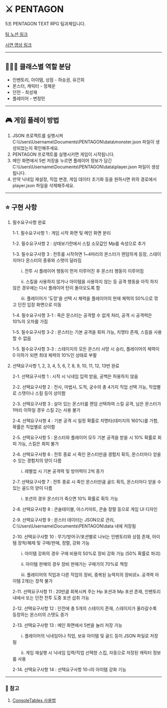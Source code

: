 # ⚔ PENTAGON


5조 PENTAGON TEXT RPG 팀과제입니다. 


[팀 노션 링크](https://www.notion.so/4fd3fead60ac49668afb4fdcd0ae2805)


[시연 영상 링크](https://www.youtube.com/watch?v=nQmLv8cyV9M)


---
## 🙋🏻‍♀️ 클래스별 역할 분담

- 인벤토리, 아이템, 상점 - 하승권, 유건희
- 몬스터, 캐릭터 - 정채운
- 던전 - 최성재
- 플레이어 - 변정민


---
## 🎮 게임 플레이 방법


1. JSON 프로젝트를 실행시켜 C:\Users\Username\Documents\PENTAGON\data\monster.json 파일이 생성되었는지 확인해주세요.
2. PENTAGON 프로젝트를 실행시키면 게임이 시작됩니다.
3. 메인 화면에서 5번 저장을 누르면 플레이어 정보가 담긴 C:\Users\Username\Documents\PENTAGON\data\player.json 파일이 생성됩니다.
4. 만약 닉네임 재설정, 직업 변경, 게임 데이터 초기화 등을 원하시면 위의 경로에서 player.json 파일을 삭제해주세요.


---
## ⭐ 구현 사항


1. 필수요구사항 완료


   1-1. 필수요구사항 1 : 게임 시작 화면 및 메인 화면 분리

   1-2. 필수요구사항 2 : 상태보기란에서 스킬 소모값인 Mp를 속성으로 추가

   1-3. 필수요구사항 3 : 전투를 시작하면 1~4마리의 몬스터가 랜덤하게 등장, 스테이지마다 몬스터의 종류와 스탯이 달라짐
   
   &nbsp;&nbsp;&nbsp;&nbsp;&nbsp;&nbsp;&nbsp;i. 전투 시 플레이어 행동이 먼저 이루어진 후 몬스터 행동이 이루어짐
   
   &nbsp;&nbsp;&nbsp;&nbsp;&nbsp;&nbsp;&nbsp;ii. 스킬을 사용하지 않거나 아이템을 사용하지 않는 등 공격 행동을 아직 하지 않은 경우에는 다시 플레이어 턴이 돌아오도록 함
   
   &nbsp;&nbsp;&nbsp;&nbsp;&nbsp;&nbsp;&nbsp;iii. 플레이어가 '도망'을 선택 시 체력을 플레이어의 현재 체력의 50%으로 깎고 던전 입장 화면으로 이동

   1-4. 필수요구사항 3-1 : 죽은 몬스터는 공격할 수 없게 처리, 공격 시 공격력은 10%의 오차를 가짐

   1-5. 필수요구사항 3-2 : 몬스터는 기본 공격을 회피 가능, 치명타 존재, 스킬을 사용할 수 없음

   1-5. 필수요구사항 3-3 : 스테이지의 모든 몬스터 사망 시 승리, 플레이어의 체력이 0 이하가 되면 최대 체력의 10%인 상태로 부활

   
3. 선택요구사항 1, 2, 3, 4, 5, 6, 7, 8, 9, 10, 11, 12, 13번 완료

   
   2-1. 선택요구사항 1 : 시작 시 닉네임 입력 받음, 공백은 허용하지 않음

   
   2-2. 선택요구사항 2 : 전사, 마법사, 도적, 궁수의 총 4가지 직업 선택 가능, 직업별로 스탯이나 스킬 등이 상이함


   2-3. 선택요구사항 3 : 살아 있는 몬스터를 랜덤 선택하여 스킬 공격, 남은 몬스터가 1마리 이하일 경우 스킬 2는 사용 불가


   2-4. 선택요구사항 4 : 기본 공격 시 일정 확률로 치명타(데미지의 160%)를 가함, 확률은 직업별로 상이함
   

   2-5. 선택요구사항 5 : 몬스터와 플레이어 모두 기본 공격을 받을 시 10% 확률로 회피 가능, 스킬은 회피 불가


   2-6. 선택요구사항 6 : 전투 종료 시 죽인 몬스터만큼 경험치 획득, 몬스터마다 얻을 수 있는 경험치의 양이 다름
   

   &nbsp;&nbsp;&nbsp;&nbsp;&nbsp;&nbsp;&nbsp;i. 레벨업 시 기본 공격력 및 방어력이 2씩 증가


   2-7. 선택요구사항 7 : 전투 종료 시 죽인 몬스터만큼 골드 획득, 몬스터마다 얻을 수 있는 골드의 양이 다름
   

   &nbsp;&nbsp;&nbsp;&nbsp;&nbsp;&nbsp;&nbsp;i. 포션의 경우 몬스터가 죽으면 10% 확률로 획득 가능


   2-8. 선택요구사항 8 : 콘솔테이블, 아스키아트, 콘솔 정렬 등으로 게임 UI 디자인
   

   2-9. 선택요구사항 9 : 몬스터 데이터는 JSON으로 관리, C:\Users\Username\Documents\PENTAGON\data 내에 저장됨


   2-10. 선택요구사항 10 : 무기/방어구/포션별로 나뉘는 인벤토리와 상점 존재, 아이템 장착/해제 및 구매/판매, 정렬, 강화 가능
   

   &nbsp;&nbsp;&nbsp;&nbsp;&nbsp;&nbsp;&nbsp;i. 아이템 강화의 경우 구매 비용의 50%로 장비 강화 가능 (50% 확률로 파괴)


   &nbsp;&nbsp;&nbsp;&nbsp;&nbsp;&nbsp;&nbsp;ii. 아이템 판매의 경우 장비 판매가는 구매가의 70%로 책정


   &nbsp;&nbsp;&nbsp;&nbsp;&nbsp;&nbsp;&nbsp;iii. 플레이어의 직업과 다른 직업의 장비, 중복된 능력치의 장비(Ex. 공격력 아이템 2개)는 장착 불가


   2-11. 선택요구사항 11 : 20만큼 회복시켜 주는 Hp 포션과 Mp 포션 존재, 인벤토리 내에서 또는 던전 전투 도중 포션 섭취 가능


   2-12. 선택요구사항 12 : 던전에 총 5개의 스테이지 존재, 스테이지가 올라갈수록 등장하는 몬스터의 스탯도 증가


   2-13. 선택요구사항 13 : 메인 화면에서 5번을 눌러 저장 가능

   
   &nbsp;&nbsp;&nbsp;&nbsp;&nbsp;&nbsp;&nbsp;i. 플레이어의 닉네임이나 직업, 보유 아이템 및 골드 등이 JSON 파일로 저장됨
   

   &nbsp;&nbsp;&nbsp;&nbsp;&nbsp;&nbsp;&nbsp;ii. 게임 재실행 시 닉네임 입력/직업 선택창 스킵, 자동으로 저장된 캐릭터 정보를 사용


   2-14. 선택요구사항 14 : 선택요구사항 10-i의 아이템 강화 기능 


---
### 🔗 참고
1. [ConsoleTables 사용법](https://www.nuget.org/packages/ConsoleTables/)
